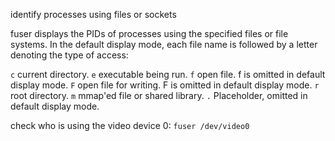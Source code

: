 identify processes using files or sockets

fuser  displays  the PIDs of processes using the specified files or file systems.  In the default display mode, each file name is followed by a letter denoting the type of access:

`c`      current directory.
`e`      executable being run.
`f`      open file.  f is omitted in default display mode.
`F`      open file for writing.  F is omitted in default display mode.
`r`      root directory.
`m`      mmap'ed file or shared library.
`.`      Placeholder, omitted in default display mode.

check who is using the video device 0: `fuser /dev/video0`